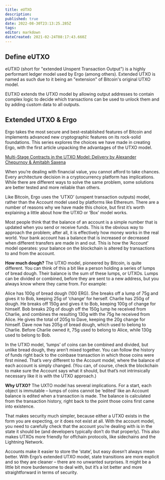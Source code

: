 ```yaml
---
title: eUTXO
description: 
published: true
date: 2022-08-30T23:13:25.285Z
tags: 
editor: markdown
dateCreated: 2021-02-24T08:17:43.660Z
---
```


## Define eUTXO
eUTXO (short for "extended Unspent Transaction Output") is a highly performant ledger model used by Ergo (among others). Extended UTXO is named as such due to it being an "extension" of Bitcoin's original UTXO model.

EUTXO extends the UTXO model by allowing output addresses to contain complex logic to decide which transactions can be used to unlock them and by adding custom data to all outputs.

## Extended UTXO & Ergo
Ergo takes the most secure and best-established features of Bitcoin and implements advanced new cryptographic features on its rock-solid foundations. This series explores the choices we have made in creating Ergo, with the first article unpacking the advantages of the UTXO model.

[Multi-Stage Contracts in the UTXO Model: Delivery by Alexander Chepurnoy & Amitabh Saxena](https://www.youtube.com/watch?v=g3FlM_WOwBU)

When you’re dealing with financial value, you cannot afford to take chances. Every architecture decision in a cryptocurrency platform has implications. While there are different ways to solve the same problem, some solutions are better tested and more reliable than others.

Like Bitcoin, Ergo uses the ‘UTXO’ (unspent transaction outputs) model, rather than the Account model used by platforms like Ethereum. There are a number of reasons why we have made this choice, but first it’s worth explaining a little about how the UTXO or ‘Box’ model works.

Most people think that the balance of an account is a simple number that is updated when you send or receive funds. This is the obvious way to approach the problem; after all, it is effectively how money works in the real world. Your bank account has a balance that is increased or decreased when different transfers are made in and out. This is how the ‘Account’ model operates: your balance on the blockchain is altered by transactions to and from the account.

**How much dough?**
The UTXO model, pioneered by Bitcoin, is quite different. You can think of this a bit like a person holding a series of lumps of bread dough. Their balance is the sum of these lumps, or UTXOs. Lumps can be divided or combined, before they are sent to a new address, but you always know where they came from. For example:

Alice has 100g of bread dough (100 ERG). She breaks off a lump of 75g and gives it to Bob, keeping 25g of ‘change’ for herself. Charlie has 250g of dough. He breaks off 150g and gives it to Bob, keeping 100g of change for himself. Bob breaks 20g of dough off the 150g lump he received from Charlie, and combines the resulting 130g with the 75g he received from Alice. He gives the total of 205g to Dave, keeping the 20g change for himself. Dave now has 205g of bread dough, which used to belong to Charlie. Before Charlie owned it, 75g used to belong to Alice, while 130g used to belong to Bob.

In the UTXO model, ‘lumps’ of coins can be combined and divided, but unlike bread dough, they aren’t mixed together. You can follow the history of funds right back to the coinbase transaction in which those coins were first mined. That’s very different to the Account model, where the balance of each account is simply changed. (You can, of course, check the blockchain to make sure the Account says what it should, but that’s not intrinsically necessary like it is with the UTXO approach.)

**Why UTXO?**
The UXTO model has several implications. For a start, each object is immutable – lumps of coins cannot be ‘edited’ like an Account balance is edited when a transaction is made. The balance is calculated from the transaction history, right back to the point those coins first came into existence.

That makes security much simpler, because either a UTXO exists in the form you are expecting, or it does not exist at all. With the account model, you need to carefully check that the account you’re dealing with is in the state it should be (and developers typically don’t do that properly). This also makes UTXOs more friendly for offchain protocols, like sidechains and the Lightning Network.

Accounts make it easier to store the ‘state’, but easy doesn’t always mean better. With Ergo’s extended UTXO model, state transitions are more explicit and so they are cleaner – there are no unwanted surprises. It might be a little bit more burdensome to deal with, but it’s a lot better and more straightforward in terms of security.